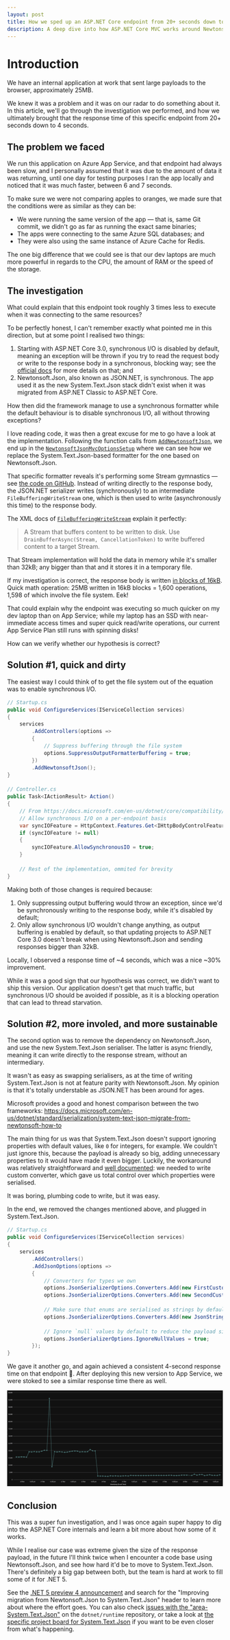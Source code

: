 ```yaml
---
layout: post
title: How we sped up an ASP.NET Core endpoint from 20+ seconds down to 4 seconds
description: A deep dive into how ASP.NET Core MVC works around Newtonsoft.Json being synchronous.
---
```


# Introduction

We have an internal application at work that sent large payloads to the browser, approximately 25MB.

We knew it was a problem and it was on our radar to do something about it.
In this article, we'll go through the investigation we performed, and how we ultimately brought that the response time of this specific endpoint from 20+ seconds down to 4 seconds.

## The problem we faced

We run this application on Azure App Service, and that endpoint had always been slow, and I personally assumed that it was due to the amount of data it was returning, until one day for testing purposes I ran the app locally and noticed that it was much faster, between 6 and 7 seconds.

To make sure we were not comparing apples to oranges, we made sure that the conditions were as similar as they can be:

- We were running the same version of the app &mdash; that is, same Git commit, we didn't go as far as running the exact same binaries;
- The apps were connecting to the same Azure SQL databases; and
- They were also using the same instance of Azure Cache for Redis.

The one big difference that we could see is that our dev laptops are much more powerful in regards to the CPU, the amount of RAM or the speed of the storage.

## The investigation

What could explain that this endpoint took roughly 3 times less to execute when it was connecting to the same resources?

To be perfectly honest, I can't remember exactly what pointed me in this direction, but at some point I realised two things:

1. Starting with ASP.NET Core 3.0, synchronous I/O is disabled by default, meaning an exception will be thrown if you try to read the request body or write to the response body in a synchronous, blocking way; see the [official docs](https://docs.microsoft.com/en-us/dotnet/core/compatibility/aspnetcore#http-synchronous-io-disabled-in-all-servers) for more details on that; and
1. Newtonsoft.Json, also known as JSON.NET, is synchronous. The app used it as the new System.Text.Json stack didn't exist when it was migrated from ASP.NET Classic to ASP.NET Core.

How then did the framework manage to use a synchronous formatter while the default behaviour is to disable synchronous I/O, all without throwing exceptions?

I love reading code, it was then a great excuse for me to go have a look at the implementation.
Following the function calls from [`AddNewtonsoftJson`](https://source.dot.net/#Microsoft.AspNetCore.Mvc.NewtonsoftJson/DependencyInjection/NewtonsoftJsonMvcBuilderExtensions.cs,abf21e3df206c817,references), we end up in the [`NewtonsoftJsonMvcOptionsSetup`](https://source.dot.net/#Microsoft.AspNetCore.Mvc.NewtonsoftJson/DependencyInjection/NewtonsoftJsonMvcOptionsSetup.cs,62) where we can see how we replace the System.Text.Json-based formatter for the one based on Newtonsoft.Json.

That specific formatter reveals it's performing some Stream gymnastics &mdash; see [the code on GitHub](https://github.com/dotnet/aspnetcore/blob/release/3.1/src/Mvc/Mvc.NewtonsoftJson/src/NewtonsoftJsonOutputFormatter.cs#L134-L165).
Instead of writing directly to the response body, the JSON.NET serializer writes (synchronously) to an intermediate `FileBufferingWriteStream` one, which is then used to write (asynchronously this time) to the response body.

The XML docs of [`FileBufferingWriteStream`](https://github.com/dotnet/aspnetcore/blob/a9449cd20c2150917355d8ba7a30fa19b47569f7/src/Http/WebUtilities/src/FileBufferingWriteStream.cs) explain it perfectly:

> A Stream that buffers content to be written to disk.
> Use `DrainBufferAsync(Stream, CancellationToken)` to write buffered content to a target Stream.

That Stream implementation will hold the data in memory while it's smaller than 32kB; any bigger than that and it stores it in a temporary file.

If my investigation is correct, the response body is written [in blocks of 16kB](https://github.com/dotnet/aspnetcore/blob/a9449cd20c2150917355d8ba7a30fa19b47569f7/src/Mvc/Mvc.Core/src/Infrastructure/MemoryPoolHttpResponseStreamWriterFactory.cs#L28).
Quick math operation: 25MB written in 16kB blocks = 1,600 operations, 1,598 of which involve the file system. Eek!

That could explain why the endpoint was executing so much quicker on my dev laptop than on App Service; while my laptop has an SSD with near-immediate access times and super quick read/write operations, our current App Service Plan still runs with spinning disks!

How can we verify whether our hypothesis is correct?

## Solution #1, quick and dirty

The easiest way I could think of to get the file system out of the equation was to enable synchronous I/O.

```csharp
// Startup.cs
public void ConfigureServices(IServiceCollection services)
{
    services
        .AddControllers(options =>
        {
            // Suppress buffering through the file system
            options.SuppressOutputFormatterBuffering = true;
        })
        .AddNewtonsoftJson();
}

// Controller.cs
public Task<IActionResult> Action()
{
    // From https://docs.microsoft.com/en-us/dotnet/core/compatibility/aspnetcore#http-synchronous-io-disabled-in-all-servers
    // Allow synchronous I/O on a per-endpoint basis
    var syncIOFeature = HttpContext.Features.Get<IHttpBodyControlFeature>();
    if (syncIOFeature != null)
    {
        syncIOFeature.AllowSynchronousIO = true;
    }

    // Rest of the implementation, ommited for brevity
}
```

Making both of those changes is required because:

1. Only suppressing output buffering would throw an exception, since we'd be synchronously writing to the response body, while it's disabled by default;
1. Only allow synchronous I/O wouldn't change anything, as output buffering is enabled by default, so that updating projects to ASP.NET Core 3.0 doesn't break when using Newtonsoft.Json and sending responses bigger than 32kB.

Locally, I observed a response time of ~4 seconds, which was a nice ~30% improvement.

While it was a good sign that our hypothesis was correct, we didn't want to ship this version.
Our application doesn't get that much traffic, but synchronous I/O should be avoided if possible, as it is a blocking operation that can lead to thread starvation.

## Solution #2, more involed, and more sustainable

The second option was to remove the dependency on Newtonsoft.Json, and use the new System.Text.Json serialiser.
The latter is async friendly, meaning it can write directly to the response stream, without an intermediary.

It wasn't as easy as swapping serialisers, as at the time of writing System.Text.Json is not at feature parity with Newtonsoft.Json.
My opinion is that it's totally understable as JSON.NET has been around for ages.

Microsoft provides a good and honest comparison between the two frameworks: <https://docs.microsoft.com/en-us/dotnet/standard/serialization/system-text-json-migrate-from-newtonsoft-how-to>

The main thing for us was that System.Text.Json doesn't support ignoring properties with default values, like `0` for integers, for example.
We couldn't just ignore this, because the payload is already so big, adding unnecessary properties to it would have made it even bigger.
Luckily, the workaround was relatively straightforward and [well documented](https://docs.microsoft.com/en-us/dotnet/standard/serialization/system-text-json-migrate-from-newtonsoft-how-to#conditionally-ignore-a-property): we needed to write custom converter, which gave us total control over which properties were serialised.

It was boring, plumbing code to write, but it was easy.

In the end, we removed the changes mentioned above, and plugged in System.Text.Json.

```csharp
// Startup.cs
public void ConfigureServices(IServiceCollection services)
{
    services
        .AddControllers()
        .AddJsonOptions(options =>
        {
            // Converters for types we own
            options.JsonSerializerOptions.Converters.Add(new FirstCustomConverter());
            options.JsonSerializerOptions.Converters.Add(new SecondCustomConverter());

            // Make sure that enums are serialised as strings by default
            options.JsonSerializerOptions.Converters.Add(new JsonStringEnumConverter());

            // Ignore `null` values by default to reduce the payload size
            options.JsonSerializerOptions.IgnoreNullValues = true;
        });
}
```

We gave it another go, and again achieved a consistent 4-second response time on that endpoint 🎉.
After deploying this new version to App Service, we were stoked to see a similar response time there as well.

![App Insights timings](/public/images/posts/2020-06-06-how-we-sped-up-an-endpoint-from-20-seconds-down-to-4/app-insights-timings.png)

## Conclusion

This was a super fun investigation, and I was once again super happy to dig into the ASP.NET Core internals and learn a bit more about how some of it works.

While I realise our case was extreme given the size of the response payload, in the future I'll think twice when I encounter a code base using Newtonsoft.Json, and see how hard it'd be to move to System.Text.Json.
There's definitely a big gap between both, but the team is hard at work to fill some of it for .NET 5.

See the [.NET 5 preview 4 announcement](https://devblogs.microsoft.com/dotnet/announcing-net-5-preview-4-and-our-journey-to-one-net/) and search for the "Improving migration from Newtonsoft.Json to System.Text.Json" header to learn more about where the effort goes.
You can also check [issues with the "area-System.Text.Json"](https://github.com/dotnet/runtime/labels/area-System.Text.Json) on the `dotnet/runtime` repository, or take a look at [the specific project board for System.Text.Json](https://github.com/dotnet/runtime/projects/25) if you want to be even closer from what's happening.
